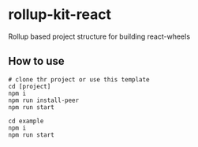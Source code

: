 # rollup-kit-react

Rollup based project structure for building react-wheels

## How to use

```shell
# clone thr project or use this template
cd [project]
npm i
npm run install-peer
npm run start

cd example
npm i
npm run start
```
